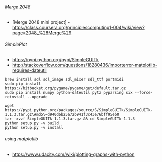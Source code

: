 ###### Merge 2048
  * [Merge 2048 mini project] - https://class.coursera.org/principlescomputing1-004/wiki/view?page=2048_%28Merge%29

###### SimplePlot
  * https://pypi.python.org/pypi/SimpleGUITk
  * http://stackoverflow.com/questions/18280436/importerror-matplotlib-requires-dateutil

```
brew install sdl sdl_image sdl_mixer sdl_ttf portmidi
sudo pip install https://bitbucket.org/pygame/pygame/get/default.tar.gz
sudo pip install numpy python-dateutil pytz pyparsing six --force-reinstall --upgrade

wget https://pypi.python.org/packages/source/S/SimpleGUITk/SimpleGUITk-1.1.3.tar.gz\#md5\=d940d6b25a72b941f3c43e76bff95eb0
tar -xvzf SimpleGUITk-1.1.3.tar.gz && cd SimpleGUITk-1.1.3
python setup.py -v build
python setup.py -v install
```

###### using matplotlib
  * https://www.udacity.com/wiki/plotting-graphs-with-python
